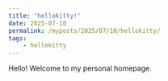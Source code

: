 ```yaml
---
title: "hellokitty!"
date: 2025-07-10
permalink: /myposts/2025/07/10/hellokitty/
tags:
    - hellokitty
---
```


Hello! Welcome to my personal homepage.
